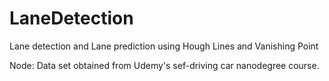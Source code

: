 # LaneDetection
Lane detection and Lane prediction using Hough Lines and Vanishing Point

Node: Data set obtained from Udemy's sef-driving car nanodegree course.
